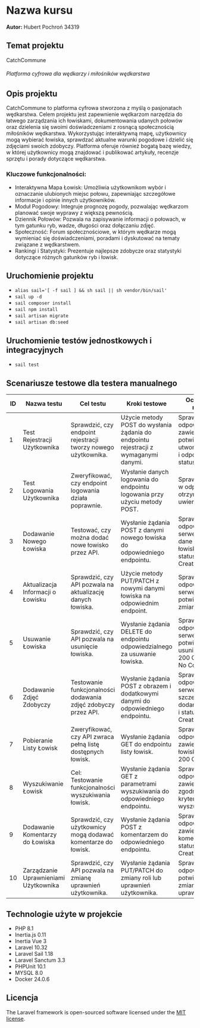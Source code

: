 # Nazwa kursu

**Autor:** Hubert Pochroń 34319

## Temat projektu

CatchCommune

###### Platforma cyfrowa dla wędkarzy i miłośników wędkarstwa

## Opis projektu

CatchCommune to platforma cyfrowa stworzona z myślą o pasjonatach wędkarstwa. Celem projektu jest zapewnienie wędkarzom
narzędzia do łatwego zarządzania ich łowiskami, dokumentowania udanych połowów oraz dzielenia się swoimi doświadczeniami
z rosnącą społecznością miłośników wędkarstwa. Wykorzystując interaktywną mapę, użytkownicy mogą wybierać łowiska,
sprawdzać aktualne warunki pogodowe i dzielić się zdjęciami swoich zdobyczy. Platforma oferuje również bogatą bazę
wiedzy, w której użytkownicy mogą znajdować i publikować artykuły, recenzje sprzętu i porady dotyczące wędkarstwa.

### Kluczowe funkcjonalności:

- Interaktywna Mapa Łowisk: Umożliwia użytkownikom wybór i oznaczanie ulubionych miejsc połowu, zapewniając szczegółowe
  informacje i opinie innych użytkowników.
- Moduł Pogodowy: Integruje prognozę pogody, pozwalając wędkarzom planować swoje wyprawy z większą pewnością.
- Dziennik Połowów: Pozwala na zapisywanie informacji o połowach, w tym gatunku ryb, wadze, długości oraz dołączaniu
  zdjęć.
- Społeczność: Forum społecznościowe, w którym wędkarze mogą wymieniać się doświadczeniami, poradami i dyskutować na
  tematy związane z wędkarstwem.
- Rankingi i Statystyki: Prezentuje najlepsze zdobycze oraz statystyki dotyczące różnych gatunków ryb i łowisk.

## Uruchomienie projektu

- `alias sail='[ -f sail ] && sh sail || sh vendor/bin/sail'`
- `sail up -d`
- `sail composer install`
- `sail npm install`
- `sail artisan migrate`
- `sail artisan db:seed`

## Uruchomienie testów jednostkowych i integracyjnych

- `sail test`

[//]: # (## Dokumentacja API)

## Scenariusze testowe dla testera manualnego

| ID | **Nazwa testu**                       | **Cel testu**                                                  | **Kroki testowe**                                                                    | **Oczekiwany rezultat**                                                                                |
|----|---------------------------------------|----------------------------------------------------------------|--------------------------------------------------------------------------------------|--------------------------------------------------------------------------------------------------------|
| 1  | Test Rejestracji Użytkownika          | Sprawdzić, czy endpoint rejestracji tworzy nowego użytkownika. | Użycie metody POST do wysłania żądania do endpointu rejestracji z wymaganymi danymi. | Sprawdzenie, czy odpowiedź zawiera potwierdzenie utworzenia konta i odpowiedni status HTTP.            |
| 2  | Test Logowania Użytkownika            | Zweryfikować, czy endpoint logowania działa poprawnie.         | Wysłanie danych logowania do endpointu logowania przy użyciu metody POST.            | Sprawdzenie, czy w odpowiedzi otrzymano token uwierzytelniający.                                       |
| 3  | Dodawanie Nowego Łowiska              | Testować, czy można dodać nowe łowisko przez API.              | Wysłanie żądania POST z danymi nowego łowiska do odpowiedniego endpointu.            | Sprawdzenie, czy odpowiedź serwera zawiera dane dodanego łowiska oraz status 201 Created.              |
| 4  | Aktualizacja Informacji o Łowisku     | Sprawdzić, czy API pozwala na aktualizację danych łowiska.     | Użycie metody PUT/PATCH z nowymi danymi łowiska na odpowiednim endpoint.             | Sprawdzenie, czy odpowiedź serwera potwierdza zmiany.                                                  |
| 5  | Usuwanie Łowiska                      | Sprawdzić, czy API pozwala na usunięcie łowiska.               | Wysłanie żądania DELETE do endpointu odpowiedzialnego za usuwanie łowiska.           | Sprawdzenie, czy odpowiedź serwera zawiera potwierdzenie usunięcia i status 200 OK lub 204 No Content. |
| 6  | Dodawanie Zdjęć Zdobyczy              | Testowanie funkcjonalności dodawania zdjęć zdobyczy przez API. | Wysłanie żądania POST z obrazem i dodatkowymi danymi do odpowiedniego endpointu.     | Sprawdzenie, czy odpowiedź serwera zawiera szczegóły dodanego zdjęcia i status 201 Created.            |
| 7  | Pobieranie Listy Łowisk               | Zweryfikować, czy API zwraca pełną listę dostępnych łowisk.    | Wysłanie żądania GET do endpointu listy łowisk.                                      | Sprawdzenie, czy odpowiedź zawiera listę łowisk i status 200 OK.                                       |
| 8  | Wyszukiwanie Łowisk                   | Cel: Testowanie funkcjonalności wyszukiwania łowisk.           | Wysłanie żądania GET z parametrami wyszukiwania do odpowiedniego endpointu.          | Sprawdzenie, czy odpowiedź zawiera wyniki zgodne z kryteriami wyszukiwania.                            |
| 9  | Dodawanie Komentarzy do Łowiska       | Sprawdzić, czy użytkownicy mogą dodawać komentarze do łowisk.  | Wysłanie żądania POST z komentarzem do odpowiedniego endpointu.                      | Sprawdzenie, czy odpowiedź zawiera dodany komentarz i status 201 Created.                              |
| 10 | Zarządzanie Uprawnieniami Użytkownika | Sprawdzić, czy API pozwala na zmianę uprawnień użytkownika.    | Wysłanie żądania PUT/PATCH do zmiany roli lub uprawnień użytkownika.                 | Sprawdzenie, czy odpowiedź potwierdza zmianę uprawnień.                                                |

## Technologie użyte w projekcie

- PHP 8.1
- Inertia.js 0.11
- Inertia Vue 3
- Laravel 10.32
- Laravel Sail 1.18
- Laravel Sanctum 3.3
- PHPUnit 10.1
- MYSQL 8.0
- Docker 24.0.6

## Licencja

The Laravel framework is open-sourced software licensed under the [MIT license](https://opensource.org/licenses/MIT).
